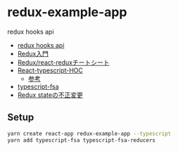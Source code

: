 # redux-example-app
redux hooks api

* [redux hooks api](https://react-redux.js.org/next/api/hooks)
* [Redux入門](https://qiita.com/kitagawamac/items/49a1f03445b19cf407b7)
* [Redux/react-reduxチートシート](https://qiita.com/morrr/items/2e284ae691af513edacc)
* [React-typescript-HOC](https://blog.mitsuruog.info/2018/02/react-typescript-hoc)
    - [参考](https://codeburst.io/react-higher-order-components-in-typescript-made-simple-6f9b55691af1)
* [typescript-fsa](https://qiita.com/m0a/items/703d64c74e43cb392a64)
* [Redux stateの不正変更](https://blog.mitsuruog.info/2018/02/why-is-immutability-required-by-redux)

## Setup

```sh
yarn create react-app redux-example-app --typescript
yarn add typescript-fsa typescript-fsa-reducers
```